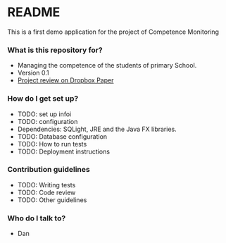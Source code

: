 # README #

This is a first demo application for the project of Competence Monitoring 

### What is this repository for? ###

* Managing the competence of the students of primary School.
* Version 0.1
* [Project review on Dropbox Paper](https://paper.dropbox.com/doc/-Rudis-piattaforma-di-monitoraggio-delle-competenze-h2GzefrzjLykJrqeY5HRK)

### How do I get set up? ###

* TODO: set up infoi
* TODO: configuration
* Dependencies: SQLight, JRE and the Java FX libraries.
* TODO: Database configuration
* TODO: How to run tests
* TODO: Deployment instructions

### Contribution guidelines ###

* TODO: Writing tests
* TODO: Code review
* TODO: Other guidelines

### Who do I talk to? ###

* Dan